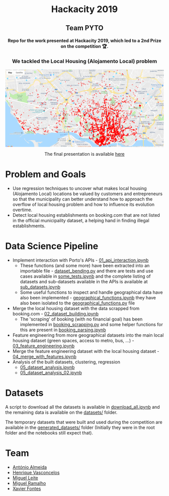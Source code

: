 <h1 align="center">Hackacity 2019</h1>
<h2 align="center">Team PYTO</h2>

<h4 align="center">Repo for the work presented at Hackacity 2019, which led to a 2nd Prize on the competition 🏆.</h4>

<h3 align="center">We tackled the Local Housing (Alojamento Local) problem</h3>

<img align="center" src="pics/todos_alojamentos_locais.png"/>

<p align="center">The final presentation is available <a href="presentation.pdf">here</a></p>

# Problem and Goals
 * Use regression techniques to uncover what makes local housing (Alojamento Local) locations be valued by customers and entrepreneurs so that the municipality can better understand how to approach the overflow of local housing problem and how to influence its evolution overtime.
 * Detect local housing establishments on booking.com that are not listed in the official municipality dataset, a helping hand in finding illegal establishments.


# Data Science Pipeline
 * Implement interaction with Porto's APIs - [01_api_interaction.ipynb](01_api_interaction.ipynb)
    * These functions (and some more) have been extracted into an importable file - [dataset_bending.py](dataset_bending.py) and there are tests and use cases available in [some_tests.ipynb](some_tests.ipynb) and the complete listing of datasets and sub-datasets available in the APIs is available at [sub_datasets.ipynb](sub_datasets.ipynb)
	* Some useful functions to inspect and handle geographical data have also been implemented - [geographical_functions.ipynb](geographical_functions.ipynb) they have also been isolated to the [geographical_functions.py](geographical_functions.py) file
 * Merge the local housing dataset with the data scrapped from booking.com - [02_dataset_building.ipynb](02_dataset_building.ipynb)
    * The 'scraping' of booking (with no financial goal) has been implemented in [booking_scrapping.py](booking_scrapping.py) and some helper functions for this are present in [booking_parsing.ipynb](booking_parsing.ipynb)
 * Feature engineering from more geographical datasets into the main local housing dataset (green spaces, access to metro, bus, ...) - [03_feature_engineering.ipynb](03_feature_engineering.ipynb)
 * Merge the feature engineering dataset with the local housing dataset - [04_merge_with_features.ipynb](04_merge_with_features.ipynb)
 * Analysis of the built datasets, clustering, regression 
    * [05_dataset_analysis.ipynb](05_dataset_analysis.ipynb)
	* [05_dataset_analysis_02.ipynb](05_dataset_analysis_02.ipynb)

# Datasets
A script to download all the datasets is available in [download_all.ipynb](download_all.ipynb) and the remaining data is available on the [datasets/](datasets/) folder. 

The temporary datasets that were built and used during the competition are available in the [generated_datasets/](generated_datasets/) folder (Initially they were in the root folder and the notebooks still expect that).


# Team
* [António Almeida](https://github.com/antonioalmeida)
* [Henrique Vasconcelos](https://github.com/henriquetguedes)
* [Miguel Leite](https://github.com/MLobo1997)
* [Miguel Ramalho](https://github.com/msramalho/)
* [Xavier Fontes](https://github.com/xfontes42)